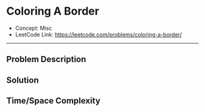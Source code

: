 # Coloring A Border

- Concept: Misc
- LeetCode Link: https://leetcode.com/problems/coloring-a-border/

---

## Problem Description

## Solution

## Time/Space Complexity

